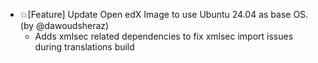 - 💥[Feature] Update Open edX Image to use Ubuntu 24.04 as base OS. (by @dawoudsheraz)
  - Adds xmlsec related dependencies to fix xmlsec import issues during translations build
